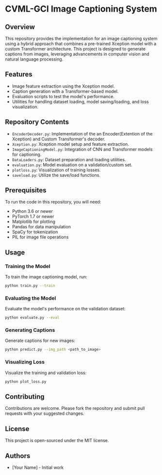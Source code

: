 
# CVML-GCI Image Captioning System

## Overview
This repository provides the implementation for an image captioning system using a hybrid approach that combines a pre-trained Xception model with a custom Transformer architecture. This project is designed to generate captions from images, leveraging advancements in computer vision and natural language processing.

## Features
- Image feature extraction using the Xception model.
- Caption generation with a Transformer-based model.
- Evaluation scripts to test the model's performance.
- Utilities for handling dataset loading, model saving/loading, and loss visualization.

## Repository Contents
- `EncoderDecoder.py`: Implementation of the an Encoder(Extention of the Xception) and Custom Transformer's decoder.
- `Xception.py`: Xception model setup and feature extraction.
- `ImageCaptioningModel.py`: Integration of CNN and Transformer models for captioning.
- `DataLoaders.py`: Dataset preparation and loading utilities.
- `evaluation.py`: Model evaluation on a validation/custom set.
- `plotloss.py`: Visualization of training losses.
- `saveload.py`: Utilize the save/load functions.

## Prerequisites
To run the code in this repository, you will need:
- Python 3.6 or newer
- PyTorch 1.7 or newer
- Matplotlib for plotting
- Pandas for data manipulation
- SpaCy for tokenization
- PIL for image file operations

## Usage
### Training the Model
To train the image captioning model, run:
```bash
python train.py --train
```

### Evaluating the Model
Evaluate the model's performance on the validation dataset:
```bash
python evaluate.py --eval
```

### Generating Captions
Generate captions for new images:
```bash
python predict.py --img_path <path_to_image>
```

### Visualizing Loss
Visualize the training and validation loss:
```bash
python plot_loss.py
```

## Contributing
Contributions are welcome. Please fork the repository and submit pull requests with your suggested changes.

## License
This project is open-sourced under the MIT license.

## Authors
- [Your Name] - Initial work
